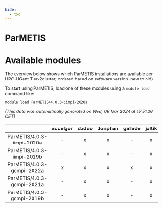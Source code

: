 ```yaml
---
hide:
  - toc
---
```


ParMETIS
========

# Available modules


The overview below shows which ParMETIS installations are available per HPC-UGent Tier-2cluster, ordered based on software version (new to old).

To start using ParMETIS, load one of these modules using a `module load` command like:

```shell
module load ParMETIS/4.0.3-iimpi-2020a
```

*(This data was automatically generated on Wed, 06 Mar 2024 at 15:51:26 CET)*  

| |accelgor|doduo|donphan|gallade|joltik|skitty|
| :---: | :---: | :---: | :---: | :---: | :---: | :---: |
|ParMETIS/4.0.3-iimpi-2020a|-|x|x|-|x|x|
|ParMETIS/4.0.3-iimpi-2019b|-|x|x|-|x|x|
|ParMETIS/4.0.3-gompi-2022a|x|x|x|x|x|x|
|ParMETIS/4.0.3-gompi-2021a|-|x|x|-|x|x|
|ParMETIS/4.0.3-gompi-2019b|-|x|x|-|x|x|

